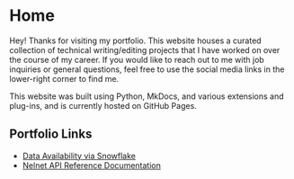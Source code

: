 # Home

Hey! Thanks for visiting my portfolio. This website houses a curated collection of technical writing/editing projects that I have worked on over the course of my career. If you would like to reach out to me with job inquiries or general questions, feel free to use the social media links in the lower-right corner to find me.

This website was built using Python, MkDocs, and various extensions and plug-ins, and is currently hosted on GitHub Pages.

## Portfolio Links
* [Data Availability via Snowflake](DataAvailability_Snowflake.md)
* [Nelnet API Reference Documentation](https://docs.nelnet.io/#introduction)


